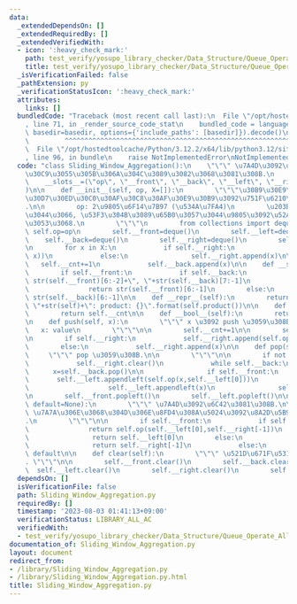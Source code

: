 ```yaml
---
data:
  _extendedDependsOn: []
  _extendedRequiredBy: []
  _extendedVerifiedWith:
  - icon: ':heavy_check_mark:'
    path: test_verify/yosupo_library_checker/Data_Structure/Queue_Operate_All_Composite.test.py
    title: test_verify/yosupo_library_checker/Data_Structure/Queue_Operate_All_Composite.test.py
  _isVerificationFailed: false
  _pathExtension: py
  _verificationStatusIcon: ':heavy_check_mark:'
  attributes:
    links: []
  bundledCode: "Traceback (most recent call last):\n  File \"/opt/hostedtoolcache/Python/3.12.2/x64/lib/python3.12/site-packages/onlinejudge_verify/documentation/build.py\"\
    , line 71, in _render_source_code_stat\n    bundled_code = language.bundle(stat.path,\
    \ basedir=basedir, options={'include_paths': [basedir]}).decode()\n          \
    \         ^^^^^^^^^^^^^^^^^^^^^^^^^^^^^^^^^^^^^^^^^^^^^^^^^^^^^^^^^^^^^^^^^^^^^^^^^^^^^^^^^\n\
    \  File \"/opt/hostedtoolcache/Python/3.12.2/x64/lib/python3.12/site-packages/onlinejudge_verify/languages/python.py\"\
    , line 96, in bundle\n    raise NotImplementedError\nNotImplementedError\n"
  code: "class Sliding_Window_Aggregation():\n    \"\"\" \u7A4D\u3092\u30B9\u30E9\u30A4\
    \u30C9\u3055\u305B\u306A\u304C\u3089\u3082\u3068\u3081\u308B.\n    \"\"\"\n\n\
    \    __slots__=(\"op\", \"__front\", \"__back\", \"__left\", \"__right\", \"__cnt\"\
    )\n\n    def __init__(self, op, X=[]):\n        \"\"\"\u30B9\u30E9\u30A4\u30C9\
    \u30D7\u30ED\u30C0\u30AF\u30C8\u30AF\u30E9\u30B9\u3092\u751F\u6210\u3059\u308B\
    .\n\n        op: 2\u9805\u6F14\u7B97 (\u534A\u7FA4)\n        \u203Bop\u306B\u3064\
    \u3044\u3066, \u53F3\u304B\u3089\u65B0\u3057\u3044\u9805\u3092\u52A0\u3048\u308B\
    \u3053\u3068.\n        \"\"\"\n        from collections import deque\n       \
    \ self.op=op\n        self.__front=deque()\n        self.__left=deque()\n    \
    \    self.__back=deque()\n        self.__right=deque()\n        self.__cnt=0\n\
    \n        for x in X:\n            if self.__right:\n                self.__right.append(self.op(self.__right[-1],\
    \ x))\n            else:\n                self.__right.append(x)\n\n         \
    \   self.__cnt+=1\n            self.__back.append(x)\n\n    def __str__(self):\n\
    \        if self.__front:\n            if self.__back:\n                return\
    \ str(self.__front)[6:-2]+\", \"+str(self.__back)[7:-1]\n            else:\n \
    \               return str(self.__front)[6:-1]\n        else:\n            return\
    \ str(self.__back)[6:-1]\n\n    def __repr__(self):\n        return \"Slide Product:\
    \ \"+str(self)+\": product: {}\".format(self.product())\n\n    def __len__(self):\n\
    \        return self.__cnt\n\n    def __bool__(self):\n        return self.__cnt>0\n\
    \n    def push(self, x):\n        \"\"\" x \u3092 push \u3059\u308B.\n\n     \
    \   x: value\n        \"\"\"\n\n        self.__cnt+=1\n\n        self.__back.append(x)\n\
    \n        if self.__right:\n            self.__right.append(self.op(self.__right[-1],x))\n\
    \        else:\n            self.__right.append(x)\n\n    def pop(self):\n   \
    \     \"\"\" pop \u3059\u308B.\n\n        \"\"\"\n\n        if not self.__front:\n\
    \            self.__right.clear()\n            while self.__back:\n          \
    \      x=self.__back.pop()\n\n                if self.__front:\n             \
    \       self.__left.appendleft(self.op(x,self.__left[0]))\n                else:\n\
    \                    self.__left.appendleft(x)\n                self.__front.appendleft(x)\n\
    \n        self.__front.popleft()\n        self.__left.popleft()\n\n    def product(self,\
    \ default=None):\n        \"\"\" \u7A4D\u3092\u6C42\u3081\u308B.\n\n        default:\
    \ \u7A7A\u306E\u3068\u304D\u306E\u8FD4\u308A\u5024\u3092\u8A2D\u5B9A\u3059\u308B\
    .\n        \"\"\"\n\n        if self.__front:\n            if self.__back:\n \
    \               return self.op(self.__left[0],self.__right[-1])\n            else:\n\
    \                return self.__left[0]\n        else:\n            if self.__back:\n\
    \                return self.__right[-1]\n            else:\n                return\
    \ default\n\n    def clear(self):\n        \"\"\" \u521D\u671F\u5316\u3059\u308B\
    . \"\"\"\n\n        self.__front.clear()\n        self.__back.clear()\n      \
    \  self.__left.clear()\n        self.__right.clear()\n        self.__cnt=0\n"
  dependsOn: []
  isVerificationFile: false
  path: Sliding_Window_Aggregation.py
  requiredBy: []
  timestamp: '2023-08-03 01:41:13+09:00'
  verificationStatus: LIBRARY_ALL_AC
  verifiedWith:
  - test_verify/yosupo_library_checker/Data_Structure/Queue_Operate_All_Composite.test.py
documentation_of: Sliding_Window_Aggregation.py
layout: document
redirect_from:
- /library/Sliding_Window_Aggregation.py
- /library/Sliding_Window_Aggregation.py.html
title: Sliding_Window_Aggregation.py
---
```

